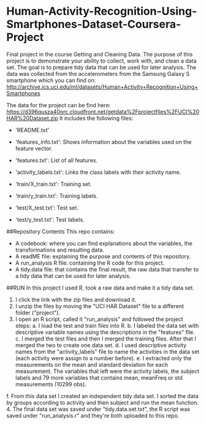 # Human-Activity-Recognition-Using-Smartphones-Dataset-Coursera-Project
Final project in the course Getting and Cleaning Data. 
The purpose of this project is to demonstrate your ability to collect, work with, and clean a data set. The goal is to prepare tidy data that can be used for later analysis.
The data was collected from the accelerometers from the Samsung Galaxy S smartphone which you can find on: http://archive.ics.uci.edu/ml/datasets/Human+Activity+Recognition+Using+Smartphones

The data for the project can be find here:
https://d396qusza40orc.cloudfront.net/getdata%2Fprojectfiles%2FUCI%20HAR%20Dataset.zip
It includes the following files:
- 'README.txt'

- 'features_info.txt': Shows information about the variables used on the feature vector.

- 'features.txt': List of all features.

- 'activity_labels.txt': Links the class labels with their activity name.

- 'train/X_train.txt': Training set.

- 'train/y_train.txt': Training labels.

- 'test/X_test.txt': Test set.

- 'test/y_test.txt': Test labels.

##Repository Contents
This repo contains:
-	A codebook: where you can find explanations about the variables, the transformations and resulting data. 
-	A readME file: explaining the purpose and contents of this repository.
-	A run_analysis R file: containing the R code for this project.
-	A tidy.data file: that contains the final result, the raw data that transfer to a tidy data that can be used for later analysis.

##RUN
In this project I used R, took a raw data and make it a tidy data set.
1.	I click the link with the zip files and download it.
2.	I unzip the files by moving the "UCI HAR Dataset" file to a different folder ("project").
3.	I open an R script, called it "run_analysis"  and followed the project steps:
a.	I load the test and train files into R.
b.	I labeled the data set with descriptive variable names using the descriptions in the "features" file.
c.	I merged the test files and then I merged the training files. After that I merged the two to create one data set.
d.	I used descriptive activity names from the "activity_labels" file to name the activities in the data set (each activity were assign to a number before).
e.	I extracted only the measurements on the mean and standard deviation for each measurement. The variables that left were the activity labels, the subject labels and 79 more variables that contains mean, meanFreq or std measurements (10299 obs).

 

f.	From this data set I created an independent tidy data set. I sorted the data by groups according to activity and then subject and run the mean function.
4.	The final data set was saved under "tidy.data.set.txt", the R script was saved under "run_analysis.r" and they're both uploaded to this repo.

 





